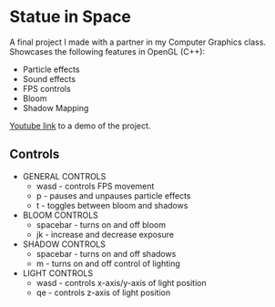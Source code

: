 # Statue in Space

A final project I made with a partner in my Computer Graphics class. Showcases the following features in OpenGL (C++):
- Particle effects
- Sound effects
- FPS controls
- Bloom
- Shadow Mapping

[Youtube link](https://www.youtube.com/watch?v=wzzuQ6k27hU) to a demo of the project.

## Controls
  - GENERAL CONTROLS
     - wasd - controls FPS movement
     - p - pauses and unpauses particle effects
     - t - toggles between bloom and shadows
  - BLOOM CONTROLS
     - spacebar - turns on and off bloom
     - jk - increase and decrease exposure
  - SHADOW CONTROLS
     - spacebar - turns on and off shadows
     - m - turns on and off control of lighting
  - LIGHT CONTROLS
     - wasd - controls x-axis/y-axis of light position
     - qe - controls z-axis of light position
